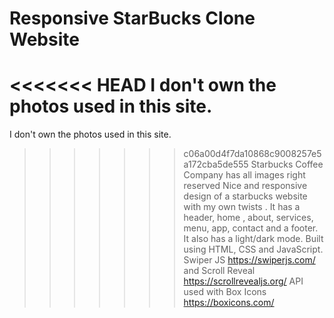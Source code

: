 # Responsive StarBucks Clone Website
<<<<<<< HEAD
 I don't own the photos used in this site.
=======
I don't own the photos used in this site.
>>>>>>> c06a00d4f7da10868c9008257e5a172cba5de555
Starbucks Coffee Company has all images right reserved
Nice and responsive design of a starbucks website with my own twists . It has a header, home , about, services, menu, app, contact and a footer. It also has a light/dark mode.
Built using HTML, CSS and JavaScript.
Swiper JS https://swiperjs.com/ and Scroll Reveal https://scrollrevealjs.org/ API used with Box Icons https://boxicons.com/ 
